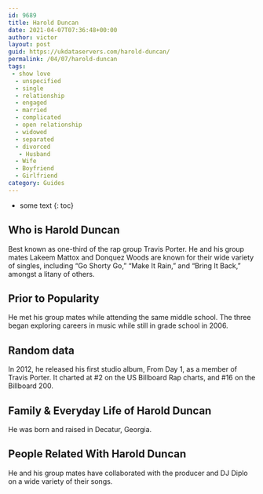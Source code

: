 ```yaml
---
id: 9689
title: Harold Duncan
date: 2021-04-07T07:36:48+00:00
author: victor
layout: post
guid: https://ukdataservers.com/harold-duncan/
permalink: /04/07/harold-duncan
tags:
 - show love
  - unspecified
  - single
  - relationship
  - engaged
  - married
  - complicated
  - open relationship
  - widowed
  - separated
  - divorced
   - Husband
  - Wife
  - Boyfriend
  - Girlfriend
category: Guides
---
```


* some text
{: toc}


## Who is Harold Duncan



Best known as one-third of the rap group Travis Porter. He and his group mates Lakeem Mattox and Donquez Woods are known for their wide variety of singles, including &#8220;Go Shorty Go,&#8221; &#8220;Make It Rain,&#8221; and &#8220;Bring It Back,&#8221; amongst a litany of others.

                
                
                
## Prior to Popularity



He met his group mates while attending the same middle school. The three began exploring careers in music while still in grade school in 2006.

                
                
                
## Random data



In 2012, he released his first studio album, From Day 1, as a member of Travis Porter. It charted at #2 on the US Billboard Rap charts, and #16 on the Billboard 200.

                
                
                
## Family & Everyday Life of Harold Duncan



He was born and raised in Decatur, Georgia.

                
                
                
## People Related With Harold Duncan



He and his group mates have collaborated with the producer and DJ Diplo on a wide variety of their songs.

                
              
            
          
          
          